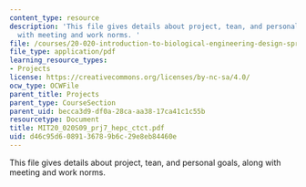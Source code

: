 ```yaml
---
content_type: resource
description: 'This file gives details about project, tean, and personal goals, along
  with meeting and work norms. '
file: /courses/20-020-introduction-to-biological-engineering-design-spring-2009/d46c95d6089136789b6c29e8eb84460e_MIT20_020S09_prj7_hepc_ctct.pdf
file_type: application/pdf
learning_resource_types:
- Projects
license: https://creativecommons.org/licenses/by-nc-sa/4.0/
ocw_type: OCWFile
parent_title: Projects
parent_type: CourseSection
parent_uid: becca3d9-df0a-28ca-aa38-17ca41c1c55b
resourcetype: Document
title: MIT20_020S09_prj7_hepc_ctct.pdf
uid: d46c95d6-0891-3678-9b6c-29e8eb84460e
---
```

This file gives details about project, tean, and personal goals, along with meeting and work norms. 